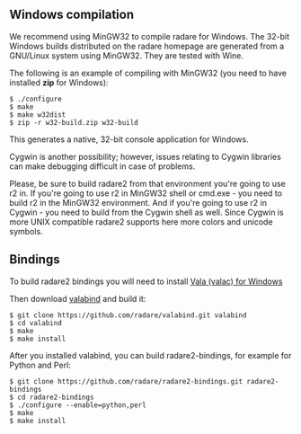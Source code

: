 ## Windows compilation

We recommend using MinGW32 to compile radare for Windows. The 32-bit Windows builds distributed on the radare homepage are generated from a GNU/Linux system using MinGW32. They are tested with Wine.

The following is an example of compiling with MinGW32 (you need to have installed **zip** for Windows):

    $ ./configure
    $ make
    $ make w32dist
    $ zip -r w32-build.zip w32-build

This generates a native, 32-bit console application for Windows.

Cygwin is another possibility; however, issues relating to Cygwin libraries can make debugging difficult in case of problems.

Please, be sure to build radare2 from that environment you're going to use r2 in. If you're going to use r2 in MinGW32 shell or cmd.exe - you need to build r2 in the MinGW32 environment. And if you're going to use r2 in Cygwin - you need to build from the Cygwin shell as well. Since Cygwin is more UNIX compatible radare2 supports here more colors and unicode symbols.

## Bindings

To build radare2 bindings you will need to install [Vala (valac) for Windows](https://wiki.gnome.org/Projects/Vala/ValaOnWindows)

Then download [valabind](https://github.com/radare/valabind) and build it:

    $ git clone https://github.com/radare/valabind.git valabind
    $ cd valabind
    $ make
    $ make install

After you installed valabind, you can build radare2-bindings, for example for Python and Perl:

    $ git clone https://github.com/radare/radare2-bindings.git radare2-bindings
    $ cd radare2-bindings
    $ ./configure --enable=python,perl
    $ make
    $ make install
